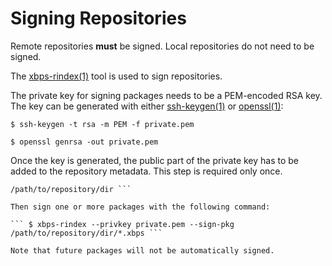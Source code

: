# Signing Repositories

Remote repositories **must** be signed. Local repositories do not need to be
signed.

The [xbps-rindex(1)](https://man.voidlinux.org/xbps-rindex.1) tool is used
to sign repositories.

The private key for signing packages needs to be a PEM-encoded RSA key. The
key can be generated with either
[ssh-keygen(1)](https://man.voidlinux.org/ssh-keygen.1) or
[openssl(1)](https://man.voidlinux.org/openssl.1):

``` $ ssh-keygen -t rsa -m PEM -f private.pem ```

``` $ openssl genrsa -out private.pem ```

Once the key is generated, the public part of the private key has to be
added to the repository metadata. This step is required only once.

``` $ xbps-rindex --privkey private.pem --sign --signedby "I'm Groot"
/path/to/repository/dir ```

Then sign one or more packages with the following command:

``` $ xbps-rindex --privkey private.pem --sign-pkg
/path/to/repository/dir/*.xbps ```

Note that future packages will not be automatically signed.
